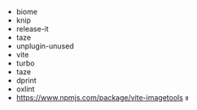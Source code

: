 - biome
- knip
- release-it
- taze
- unplugin-unused
- vite
- turbo
- taze
- dprint
- oxlint
- https://www.npmjs.com/package/vite-imagetools
ข